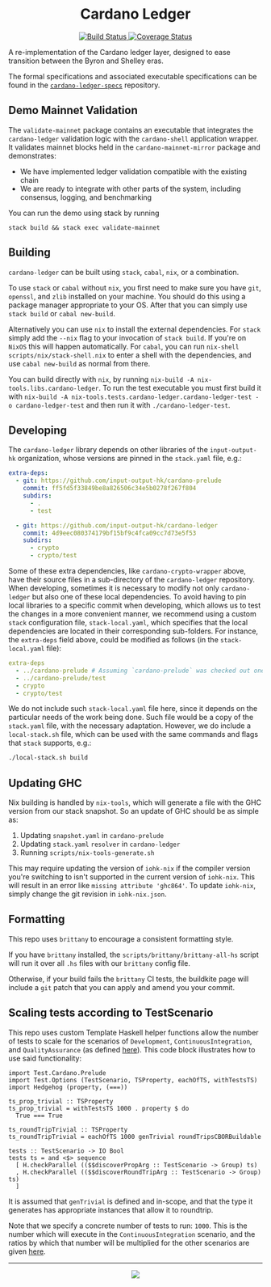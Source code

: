 <h1 align="center">Cardano Ledger</h1>

<p align="center">
  <a href="https://buildkite.com/input-output-hk/cardano-ledger">
    <img alt="Build Status" src="https://img.shields.io/buildkite/92690086997996d4f9703ef752c0e918a02bb389b44d0659a0/master.svg?style=for-the-badge"/>
  </a>
  <a href="https://coveralls.io/github/input-output-hk/cardano-ledger?branch=master">
    <img alt="Coverage Status" src="https://img.shields.io/coveralls/github/input-output-hk/cardano-ledger/master.svg?style=for-the-badge"/>
  </a>
</p>

A re-implementation of the Cardano ledger layer, designed to ease transition between the Byron and Shelley eras.

The formal specifications and associated executable specifications can be found
in the
[`cardano-ledger-specs`](https://github.com/input-output-hk/cardano-ledger-specs)
repository.


## Demo Mainnet Validation

The `validate-mainnet` package contains an executable that integrates the
`cardano-ledger` validation logic with the `cardano-shell` application wrapper.
It validates mainnet blocks held in the `cardano-mainnet-mirror` package and
demonstrates:
- We have implemented ledger validation compatible with the existing chain
- We are ready to integrate with other parts of the system, including consensus,
  logging, and benchmarking

You can run the demo using stack by running
```
stack build && stack exec validate-mainnet
```


## Building

`cardano-ledger` can be built using `stack`, `cabal`, `nix`, or a combination.

To use `stack` or `cabal` without `nix`, you first need to make sure you have
`git`, `openssl`, and `zlib` installed on your machine. You should do this using
a package manager appropriate to your OS. After that you can simply use `stack
build` or `cabal new-build`.

Alternatively you can use `nix` to install the external dependencies. For
`stack` simply add the `--nix` flag to your invocation of `stack build`. If
you're on `NixOS` this will happen automatically. For `cabal`, you can run
`nix-shell scripts/nix/stack-shell.nix` to enter a shell with the dependencies,
and use `cabal new-build` as normal from there.

You can build directly with `nix`, by running `nix-build -A
nix-tools.libs.cardano-ledger`. To run the test executable you must first build
it with `nix-build -A nix-tools.tests.cardano-ledger.cardano-ledger-test -o
cardano-ledger-test` and then run it with `./cardano-ledger-test`.


## Developing

The `cardano-ledger` library depends on other libraries of the `input-output-hk`
organization, whose versions are pinned in the `stack.yaml` file, e.g.:

```yaml
extra-deps:
  - git: https://github.com/input-output-hk/cardano-prelude
    commit: ff5fd5f33849be8a826506c34e5b0278f267f804
    subdirs:
      - .
      - test

  - git: https://github.com/input-output-hk/cardano-ledger
    commit: 4d9eec080374179bf15bf9c4fca09cc7d73e5f53
    subdirs:
      - crypto
      - crypto/test
```

Some of these extra dependencies, like `cardano-crypto-wrapper` above, have
their source files in a sub-directory of the `cardano-ledger` repository. When
developing, sometimes it is necessary to modify not only `cardano-ledger` but
also one of these local dependencies. To avoid having to pin local libraries to
a specific commit when developing, which allows us to test the changes in a more
convenient manner, we recommend using a custom `stack` configuration file,
`stack-local.yaml`, which specifies that the local dependencies are located in
their corresponding sub-folders. For instance, the `extra-deps` field above,
could be modified as follows (in the `stack-local.yaml` file):

```yaml
extra-deps
  - ../cardano-prelude # Assuming `cardano-prelude` was checked out one directory above.
  - ../cardano-prelude/test
  - crypto
  - crypto/test
```

We do not include such `stack-local.yaml` file here, since it depends on the
particular needs of the work being done. Such file would be a copy of the
`stack.yaml` file, with the necessary adaptation. However, we do include a
`local-stack.sh` file, which can be used with the same commands and flags that
`stack` supports, e.g.:

```sh
./local-stack.sh build
```


## Updating GHC

Nix building is handled by `nix-tools`, which will generate a file with the GHC version from our stack snapshot. So an update of GHC should be as simple as:
1. Updating `snapshot.yaml` in `cardano-prelude`
2. Updating `stack.yaml` `resolver` in `cardano-ledger`
3. Running `scripts/nix-tools-generate.sh`

This may require updating the version of `iohk-nix` if the compiler version you're switching to isn't supported in the current version of `iohk-nix`. This will result in an error like `missing attribute 'ghc864'`. To update `iohk-nix`, simply change the git revision in `iohk-nix.json`.


## Formatting

This repo uses `brittany` to encourage a consistent formatting style.

If you have `brittany` installed, the `scripts/brittany/brittany-all-hs` script
will run it over all `.hs` files with our `brittany` config file.

Otherwise, if your build fails the `brittany` CI tests, the buildkite page will
include a `git` patch that you can apply and amend you your commit.


## Scaling tests according to TestScenario

This repo uses custom Template Haskell helper functions allow the number of tests to scale for the scenarios of `Development`, `ContinuousIntegration`, and `QualityAssurance` (as defined [here](https://github.com/input-output-hk/cardano-ledger/blob/062983f0583852c99545efcf1a7d697dff470107/test/Test/Options.hs#L52-L55)). This code block illustrates how to use said functionality:
```
import Test.Cardano.Prelude
import Test.Options (TestScenario, TSProperty, eachOfTS, withTestsTS)
import Hedgehog (property, (===))

ts_prop_trivial :: TSProperty
ts_prop_trivial = withTestsTS 1000 . property $ do
  True === True

ts_roundTripTrivial :: TSProperty
ts_roundTripTrivial = eachOfTS 1000 genTrivial roundTripsCBORBuildable

tests :: TestScenario -> IO Bool
tests ts = and <$> sequence
  [ H.checkParallel (($$discoverPropArg :: TestScenario -> Group) ts)
  , H.checkParallel (($$discoverRoundTripArg :: TestScenario -> Group) ts)
  ]
```
It is assumed that `genTrivial` is defined and in-scope, and that the type it generates has appropriate instances that allow it to roundtrip.

Note that we specify a concrete number of tests to run: `1000`. This is the number which will execute in the `ContinuousIntegration` scenario, and the ratios by which that number will be multiplied for the other scenarios are given [here](https://github.com/input-output-hk/cardano-ledger/blob/062983f0583852c99545efcf1a7d697dff470107/test/Test/Options.hs#L81-L91).

<hr/>

<p align="center">
  <a href="https://github.com/input-output-hk/cardano-wallet/blob/master/LICENSE"><img src="https://img.shields.io/github/license/input-output-hk/cardano-wallet.svg?style=for-the-badge" /></a>
</p>
